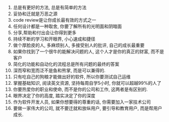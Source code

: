 1. 总是有更好的方法, 总是有简单的方法
2. 妥协和迁就是万恶之源
3. code review是让你成长最有效的方式之一
4. 任何设计都是一种取舍, 你要了解所有的光明面和阴暗面
5. 分享,帮助和付出会让你得到更多
6. 持续不断的学习和开眼界, 小心速成和捷径
7. 做个厚脸皮的人, 多麻烦别人, 多接受别人的批评, 自己的成长最重要
8. 如果你找到了一个很牛的能解决问题的人, 这个人才是你的真正的财富, 而不是客户
9. 简化的功能和自动化的流程总是所有问题的最终的答案
10. 深而窄和宽而泛不是鱼和熊掌, 而是可以兼得的.
11. 只有吃自己的狗粮才能做出好的软件, 所以你要测试自己运维
12. 掌握基础知识, 阅读英文资源, 坚持每周自学5小时, 你就可以超越99%的人了
13. 你要热爱你的职业和使命, 而不是你的公司和工作, 这两者是有区别的.
14. 眼界决定了你的高度, 踏实决定了你的深度
15. 作为软件开发人员, 如果你想要得的尊重的话, 你需要加入一家技术公司
16. 要做一家伟大的公司, 就不要迁就和放纵用户, 要引导和教育用户, 而是帮用户成长.
